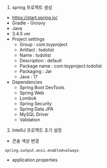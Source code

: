 1. spring 프로젝트 생성
  - https://start.spring.io/
  - Gradle - Groovy
  - Java
  - 3.4.5 ver
  - Project settings
    - Group : com.toyproject
    - Artifact : todolist
    - Name : todolist
    - Description : default
    - Package name : com.toyproject.todolist
    - Packaging : Jar
    - Java : 17
  - Dependencies
    - Spring Boot DevTools
    - Spring Web
    - Lombok
    - Spring Security
    - Spring Data JPA
    - MySQL Driver
    - Validation
2. IntelliJ 프로젝트 초기 설정
  - 콘솔 색상 변경
  ```
  spring.output.ansi.enabled=always
  ```
  - application.properties
